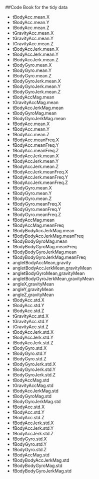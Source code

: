 ##Code Book for the tidy data

- tBodyAcc.mean.X                    
- tBodyAcc.mean.Y                   
- tBodyAcc.mean.Z                    
- tGravityAcc.mean.X                
- tGravityAcc.mean.Y                 
- tGravityAcc.mean.Z                
- tBodyAccJerk.mean.X
- tBodyAccJerk.mean.Y               
- tBodyAccJerk.mean.Z                
- tBodyGyro.mean.X                  
- tBodyGyro.mean.Y                   
- tBodyGyro.mean.Z                  
- tBodyGyroJerk.mean.X               
- tBodyGyroJerk.mean.Y              
- tBodyGyroJerk.mean.Z               
- tBodyAccMag.mean                  
- tGravityAccMag.mean                
- tBodyAccJerkMag.mean              
- tBodyGyroMag.mean                  
- tBodyGyroJerkMag.mean             
- fBodyAcc.mean.X                    
- fBodyAcc.mean.Y                   
- fBodyAcc.mean.Z                    
- fBodyAcc.meanFreq.X               
- fBodyAcc.meanFreq.Y                
- fBodyAcc.meanFreq.Z               
- fBodyAccJerk.mean.X                
- fBodyAccJerk.mean.Y               
- fBodyAccJerk.mean.Z                
- fBodyAccJerk.meanFreq.X           
- fBodyAccJerk.meanFreq.Y            
- fBodyAccJerk.meanFreq.Z           
- fBodyGyro.mean.X                   
- fBodyGyro.mean.Y                  
- fBodyGyro.mean.Z                   
- fBodyGyro.meanFreq.X              
- fBodyGyro.meanFreq.Y               
- fBodyGyro.meanFreq.Z              
- fBodyAccMag.mean                   
- fBodyAccMag.meanFreq              
- fBodyBodyAccJerkMag.mean           
- fBodyBodyAccJerkMag.meanFreq      
- fBodyBodyGyroMag.mean              
- fBodyBodyGyroMag.meanFreq         
- fBodyBodyGyroJerkMag.mean          
- fBodyBodyGyroJerkMag.meanFreq     
- angletBodyAccMean,gravity          
- angletBodyAccJerkMean,gravityMean 
- angletBodyGyroMean,gravityMean     
- angletBodyGyroJerkMean,gravityMean
- angleX,gravityMean                 
- angleY,gravityMean                
- angleZ,gravityMean                 
- tBodyAcc.std.X                    
- tBodyAcc.std.Y                     
- tBodyAcc.std.Z                    
- tGravityAcc.std.X                  
- tGravityAcc.std.Y                 
- tGravityAcc.std.Z                  
- tBodyAccJerk.std.X                
- tBodyAccJerk.std.Y                 
- tBodyAccJerk.std.Z                
- tBodyGyro.std.X                    
- tBodyGyro.std.Y                   
- tBodyGyro.std.Z                    
- tBodyGyroJerk.std.X               
- tBodyGyroJerk.std.Y                
- tBodyGyroJerk.std.Z               
- tBodyAccMag.std                    
- tGravityAccMag.std                
- tBodyAccJerkMag.std                
- tBodyGyroMag.std                  
- tBodyGyroJerkMag.std               
- fBodyAcc.std.X                    
- fBodyAcc.std.Y                     
- fBodyAcc.std.Z                    
- fBodyAccJerk.std.X                 
- fBodyAccJerk.std.Y                
- fBodyAccJerk.std.Z                 
- fBodyGyro.std.X                   
- fBodyGyro.std.Y                    
- fBodyGyro.std.Z                   
- fBodyAccMag.std                    
- fBodyBodyAccJerkMag.std           
- fBodyBodyGyroMag.std               
- fBodyBodyGyroJerkMag.std
